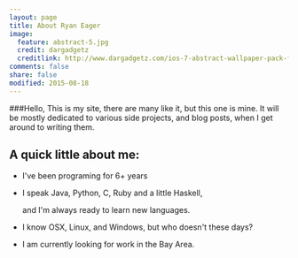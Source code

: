 ```yaml
---
layout: page
title: About Ryan Eager
image:
  feature: abstract-5.jpg
  credit: dargadgetz
  creditlink: http://www.dargadgetz.com/ios-7-abstract-wallpaper-pack-for-iphone-5-and-ipod-touch-retina/
comments: false
share: false
modified: 2015-08-18
---
```

###Hello,
This is my site, there are many like it, but this one is mine. It will be mostly dedicated to various side projects, and blog posts, when I get around to writing them. 

## A quick little about me:

 * I've been programing for 6+ years
 * I speak Java, Python, C, Ruby and a little Haskell,

   and I'm always ready to learn new languages. 

 * I know OSX, Linux, and Windows, but who doesn't these days?
 * I am currently looking for work in the Bay Area.

